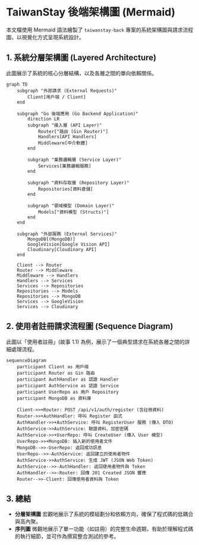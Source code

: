 # TaiwanStay 後端架構圖 (Mermaid)

本文檔使用 Mermaid 語法繪製了 `taiwanstay-back` 專案的系統架構圖與請求流程圖，以視覺化方式呈現系統設計。

## 1. 系統分層架構圖 (Layered Architecture)

此圖展示了系統的核心分層結構，以及各層之間的單向依賴關係。

```mermaid
graph TD
    subgraph "外部請求 (External Requests)"
        Client[用戶端 / Client]
    end

    subgraph "Go 後端應用 (Go Backend Application)"
        direction LR
        subgraph "接入層 (API Layer)"
            Router["路由 (Gin Router)"]
            Handlers[API Handlers]
            Middleware[中介軟體]
        end

        subgraph "業務邏輯層 (Service Layer)"
            Services[業務邏輯服務]
        end

        subgraph "資料存取層 (Repository Layer)"
            Repositories[資料倉儲]
        end

        subgraph "領域模型 (Domain Layer)"
            Models["資料模型 (Structs)"]
        end
    end

    subgraph "外部服務 (External Services)"
        MongoDB[(MongoDB)]
        GoogleVision[Google Vision API]
        Cloudinary[Cloudinary API]
    end

    Client --> Router
    Router --> Middleware
    Middleware --> Handlers
    Handlers --> Services
    Services --> Repositories
    Repositories --> Models
    Repositories --> MongoDB
    Services --> GoogleVision
    Services --> Cloudinary
```

## 2. 使用者註冊請求流程圖 (Sequence Diagram)

此圖以「使用者註冊」(故事 1.1) 為例，展示了一個典型請求在系統各層之間的詳細處理流程。

```mermaid
sequenceDiagram
    participant Client as 用戶端
    participant Router as Gin 路由
    participant AuthHandler as 認證 Handler
    participant AuthService as 認證 Service
    participant UserRepo as 用戶 Repository
    participant MongoDB as 資料庫

    Client->>+Router: POST /api/v1/auth/register (含註冊資料)
    Router->>+AuthHandler: 呼叫 Register 函式
    AuthHandler->>+AuthService: 呼叫 RegisterUser 服務 (傳入 DTO)
    AuthService->>AuthService: 驗證資料、加密密碼
    AuthService->>+UserRepo: 呼叫 CreateUser (傳入 User 模型)
    UserRepo->>+MongoDB: 插入新的使用者文件
    MongoDB-->>-UserRepo: 返回成功訊息
    UserRepo-->>-AuthService: 返回建立的使用者物件
    AuthService->>AuthService: 生成 JWT (JSON Web Token)
    AuthService-->>-AuthHandler: 返回使用者物件與 Token
    AuthHandler-->>-Router: 回傳 201 Created JSON 響應
    Router-->>-Client: 回傳使用者資料與 Token
```

## 3. 總結

-   **分層架構圖** 宏觀地展示了系統的模組劃分和依賴方向，確保了程式碼的低耦合與高內聚。
-   **序列圖** 微觀地展示了單一功能（如註冊）的完整生命週期，有助於理解程式碼的執行細節，並可作為撰寫整合測試的參考。
